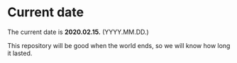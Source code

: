 # Current date

The current date is **2020.02.15.** (YYYY.MM.DD.)

This repository will be good when the world ends, so we will know how long it lasted.